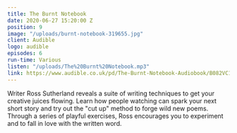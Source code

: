 ```yaml
---
title: The Burnt Notebook
date: 2020-06-27 15:20:00 Z
position: 9
image: "/uploads/burnt-notebook-319655.jpg"
client: Audible
logo: audible
episodes: 6
run-time: Various
listen: "/uploads/The%20Burnt%20Notebook.mp3"
link: https://www.audible.co.uk/pd/The-Burnt-Notebook-Audiobook/B082VC1ZGQ
---
```


Writer Ross Sutherland reveals a suite of writing techniques to get your creative juices flowing. Learn how people watching can spark your next short story and try out the "cut up" method to forge wild new poems. Through a series of playful exercises, Ross encourages you to experiment and to fall in love with the written word.